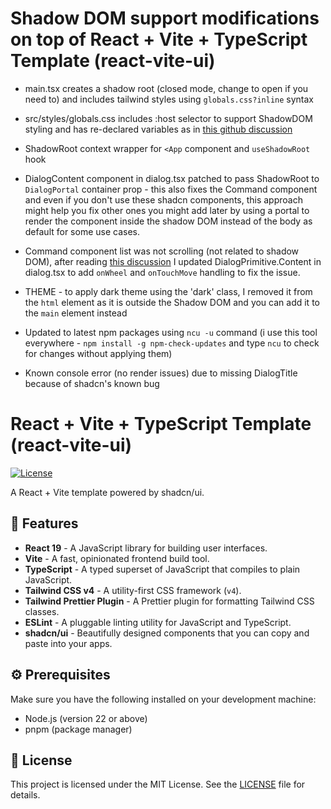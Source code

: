 # Shadow DOM support modifications on top of React + Vite + TypeScript Template (react-vite-ui)
- main.tsx creates a shadow root (closed mode, change to open if you need to) and includes tailwind styles using `globals.css?inline` syntax
- src/styles/globals.css includes :host selector to support ShadowDOM styling and has re-declared variables as in [this github discussion](https://github.com/tailwindlabs/tailwindcss/discussions/15556)
- ShadowRoot context wrapper for `<App` component and `useShadowRoot` hook
- DialogContent component in dialog.tsx patched to pass ShadowRoot to `DialogPortal` container prop - this also fixes the Command component and even if you don't use these shadcn components, this approach might help you fix other ones you might add later by using a portal to render the component inside the shadow DOM instead of the body as default for some use cases.
- Command component list was not scrolling (not related to shadow DOM), after reading [this discussion](https://github.com/shadcn-ui/ui/issues/542) I updated DialogPrimitive.Content in dialog.tsx to add `onWheel` and `onTouchMove` handling to fix the issue.

- THEME - to apply dark theme using the 'dark' class, I removed it from the `html` element as it is outside the Shadow DOM and you can add it to the `main` element instead
- Updated to latest npm packages using `ncu -u` command (i use this tool everywhere - `npm install -g npm-check-updates` and type `ncu` to check for changes without applying them)

- Known console error (no render issues) due to missing DialogTitle because of shadcn's known bug

# React + Vite + TypeScript Template (react-vite-ui)

[![License](https://img.shields.io/badge/license-MIT-blue.svg)](https://github.com/Dan5py/react-vite-ui/blob/main/LICENSE)

A React + Vite template powered by shadcn/ui.

## 🎉 Features

- **React 19** - A JavaScript library for building user interfaces.
- **Vite** - A fast, opinionated frontend build tool.
- **TypeScript** - A typed superset of JavaScript that compiles to plain JavaScript.
- **Tailwind CSS v4** - A utility-first CSS framework (`v4`).
- **Tailwind Prettier Plugin** - A Prettier plugin for formatting Tailwind CSS classes.
- **ESLint** - A pluggable linting utility for JavaScript and TypeScript.
- **shadcn/ui** - Beautifully designed components that you can copy and paste into your apps.

## ⚙️ Prerequisites

Make sure you have the following installed on your development machine:

- Node.js (version 22 or above)
- pnpm (package manager)


## 📄 License

This project is licensed under the MIT License. See the [LICENSE](https://choosealicense.com/licenses/mit/) file for details.

